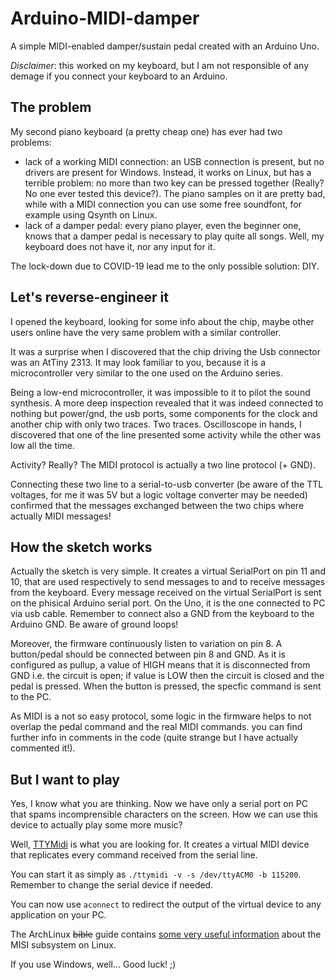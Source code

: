 # Arduino-MIDI-damper
A simple MIDI-enabled damper/sustain pedal created with an Arduino Uno.

*Disclaimer*: this worked on my keyboard, but I am not responsible of any demage if you connect your keyboard to an Arduino.

## The problem

My second piano keyboard (a pretty cheap one) has ever had two problems:
* lack of a working MIDI connection: an USB connection is present, but no drivers are present for Windows. Instead, it works on Linux, but has a terrible problem: no more than two key can be pressed together (Really? No one ever tested this device?). The piano samples on it are pretty bad, while with a MIDI connection you can use some free soundfont, for example using Qsynth on Linux. 
* lack of a damper pedal: every piano player, even the beginner one, knows that a damper pedal is necessary to play quite all songs. Well, my keyboard does not have it, nor any input for it.

The lock-down due to COVID-19 lead me to the only possible solution: DIY.

## Let's reverse-engineer it
I opened the keyboard, looking for some info about the chip, maybe other users online have the very same problem with a similar controller.

It was a surprise when I discovered that the chip driving the Usb connector was an AtTiny 2313. It may look familiar to you, because it is a microcontroller very similar to the one used on the Arduino series.

Being a low-end microcontroller, it was impossible to it to pilot the sound synthesis. A more deep inspection revealed that it was indeed connected to nothing but power/gnd, the usb ports, some components for the clock and another chip with only two traces. Two traces. Oscilloscope in hands, I discovered that one of the line presented some activity while the other was low all the time.

Activity? Really? The MIDI protocol is actually a two line protocol (+ GND).

Connecting these two line to a serial-to-usb converter (be aware of the TTL voltages, for me it was 5V but a logic voltage converter may be needed) confirmed that the messages exchanged between the two chips where actually MIDI messages!

## How the sketch works
Actually the sketch is very simple.
It creates a virtual SerialPort on pin 11 and 10, that are used respectively to send messages to and to receive messages from the keyboard. Every message received on the virtual SerialPort is sent on the phisical Arduino serial port. On the Uno, it is the one connected to PC via usb cable. Remember to connect also a GND from the keyboard to the Arduino GND. Be aware of ground loops!

Moreover, the firmware continuously listen to variation on pin 8. A button/pedal should be connected between pin 8 and GND. As it is configured as pullup, a value of HIGH means that it is disconnected from GND i.e. the circuit is open; if value is LOW then the circuit is closed and the pedal is pressed. When the button is pressed, the specfic command is sent to the PC.

As MIDI is a not so easy protocol, some logic in the firmware helps to not overlap the pedal command and the real MIDI commands. you can find further info in comments in the code (quite strange but I have actually commented it!).

## But I want to play
Yes, I know what you are thinking. Now we have only a serial port on PC that spams incomprensible characters on the screen. How we can use this device to actually play some more music?

Well, [TTYMidi](https://github.com/cjbarnes18/ttymidi) is what you are looking for. It creates a virtual MIDI device that replicates every command received from the serial line. 

You can start it as simply as `./ttymidi -v -s /dev/ttyACM0 -b 115200`. Remember to change the serial device if needed.

You can now use `aconnect` to redirect the output of the virtual device to any application on your PC. 

The ArchLinux ~~bible~~ guide contains [some very useful information](https://wiki.archlinux.org/index.php/USB_MIDI_keyboards) about the MISI subsystem on Linux.

If you use Windows, well... Good luck! ;)

